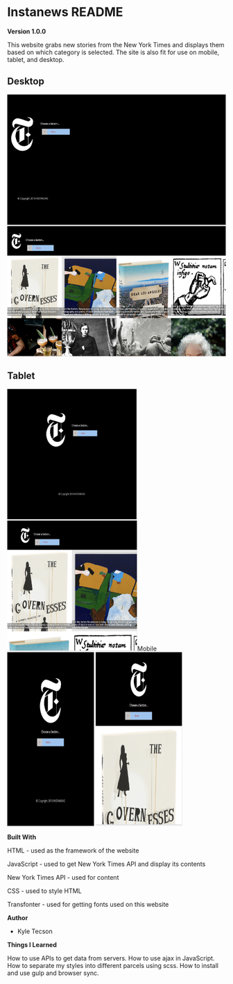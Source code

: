 # Instanews README

**Version 1.0.0**

This website grabs new stories from the New York Times and displays them based on which category is selected. The site is also fit for use on mobile, tablet, and desktop.

## Desktop

<img src="./screenshots/desktop-home.png" alt="Desktop Home Page" width="600px" height="300px">
<img src="./screenshots/desktop-content.png" alt="Desktop content" width="600px" height="300px">

## Tablet

<img src="./screenshots/tablet-home.png" alt="Tablet Home Page" width="300px" height="300ox">
<img src="./screenshots/tablet-content.png" alt="Tablet content" width="300px" height="300px>

## Mobile

<img src="./screenshots/mobile-home.png" alt="Mobile Home Page" width="200px" height="400px">
<img src="./screenshots/mobile-content.png" alt="Mobile content" width="200px" height="400px">

**Built With**

HTML - used as the framework of the website

JavaScript - used to get New York Times API and display its contents

New York Times API - used for content

CSS - used to style HTML

Transfonter - used for getting fonts used on this website

**Author**

- Kyle Tecson

**Things I Learned**

How to use APIs to get data from servers. How to use ajax in JavaScript. How to separate my styles into different parcels using scss. How to install and use gulp and browser sync.
